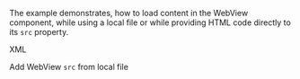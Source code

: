 The example demonstrates, how to load content in the WebView component, while using a local file or while providing HTML code directly to its `src` property.

XML

<snippet id='web-view-xml-local-file'/>

Add WebView `src` from local file

<snippet id='web-view-src-local-file'/>
<snippet id='web-view-src-local-file-ts'/>
